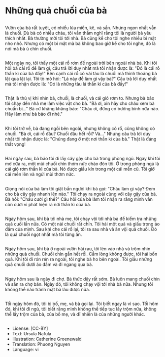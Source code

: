 # Những quả chuối của bà

##
Vườn của bà rất tuyệt, có nhiều lúa miến, kê, và sắn. Nhưng ngon nhất vẫn là chuối. Dù bà có nhiều cháu, tôi vẫn thầm nghĩ rằng tôi là người bà yêu thích nhất. Bà thường mời tôi tới nhà. Bà cũng kể cho tôi nghe nhiều bí mật nho nhỏ. Nhưng có một bí mật mà bà không bao giờ kể cho tôi nghe, đó là nơi mà bà ủ chín chuối.

##
Một ngày nọ, tôi thấy một cái rổ rơm để ngoài trời bên ngoài nhà bà. Khi tôi hỏi bà cái rổ để làm gì, câu trả lời duy nhất mà tôi nhận được là: "Đó là cái rổ thần kì của bà đấy!" Bên cạnh cái rổ có vài tàu lá chuối mà thỉnh thoảng bà lật qua lật lại. Tôi tò mò hỏi: "Lá này để làm gì vậy bà?" Câu trả lời duy nhất mà tôi nhận được là: "Đó là những tàu lá thần kì của bà đấy!"

##
Thật là thú vị khi nhìn bà, chuối, là chuối, và cái giỏ rơm to. Nhưng bà bảo tôi chạy đến nhà mẹ làm việc vặt cho bà. "Bà ơi, xin hãy cho cháu xem bà chuẩn bị…" Bà cứ khăng khăng bảo: "Cháu ơi, đừng có bướng bỉnh nữa nào. Hãy làm như bà bảo đi nhé."

##
Khi tôi trở về, bà đang ngồi bên ngoài, nhưng không có rổ, cũng không có chuối. "Bà ơi, cái rổ đâu? Chuối đâu hết rồi? Và…" Nhưng câu trả lời duy nhất tôi nhận được là: "Chúng đang ở một nơi thần kì của bà." Thật là đáng thất vọng!

##
Hai ngày sau, bà bảo tôi đi lấy cây gậy cho bà trong phòng ngủ. Ngay khi tôi mở cửa ra, một mùi chuối chín thơm nức chào đón tôi. Ở trong phòng ngủ là cái giỏ rơm thần kì của bà. Nó được giấu kín trong một cái mền cũ. Tôi giở cái mền lên và ngửi mùi thơm nức.

##
Giọng nói của bà làm tôi giật bắn người khi bà gọi: "Cháu làm gì vậy? Đem cho bà cây gậy nhanh lên nào." Tôi chạy ra ngoài cùng với cây gậy của bà. Bà hỏi: "Cháu cười gì thế?" Câu hỏi của bà làm tôi nhận ra rằng mình vẫn còn cười vì phát hiện ra nơi thần kì của bà.

##
Ngày hôm sau, khi bà tới nhà mẹ, tôi chạy vội tới nhà bà để kiểm tra những quả cuối lần nữa. Có một nải chuối rất chín. Tôi hái một quả và giấu trong áo đầm của mình. Sau khi che cái rổ lại, tôi ra sau nhà và ăn vội quả chuối. Đó là quả chuối ngọt nhất mà tôi từng ăn.

##
Ngày hôm sau, khi bà ở ngoài vườn hái rau, tôi lẻn vào nhà và trộm nhìn những quả chuối. Chuối chín gần hết rồi. Cầm lòng không được, tôi hái bốn quả. Khi tôi đi rón rén ra ngoài, tôi nghe bà ho bên ngoài. Tôi giấu những quả chuối dưới áo đầm và đi ngang qua bà.

##
Ngày hôm sau là ngày đi chợ. Bà thức dậy rất sớm. Bà luôn mang chuối chín và sắn ra chợ bán. Ngày đó, tôi không chạy vội tới nhà bà nữa. Nhưng tôi không thể nào tránh mặt bà lâu được nữa.

##
Tối ngày hôm đó, tôi bị bố, mẹ, và bà gọi lại. Tôi biết ngay là vì sao. Tối hôm đó, khi tôi đi ngủ, tôi biết rằng mình không thể tiếp tục lấy trộm nữa, không thể lấy trộm của bà, của bố mẹ, và dĩ nhiên là của những người khác.

##
* License: [CC-BY]
* Text: Ursula Nafula
* Illustration: Catherine Groenewald
* Translation: Phuong Nguyen
* Language: vi
